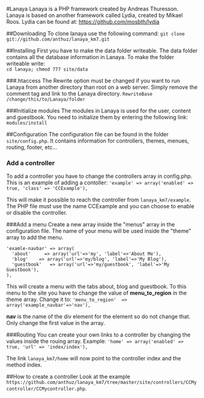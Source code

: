 #Lanaya
Lanaya is a PHP framework created by Andreas Thuresson. Lanaya is based on another framework called Lydia, created by Mikael Roos. Lydia can be found at: https://github.com/mosbth/lydia

##Downloading
To clone lanaya use the following command: `git clone git://github.com/anthuz/lanaya_km7.git`

##Installing
First you have to make the data folder writeable. The data folder contains all the database information in Lanaya. To make the folder writeable write:  
`cd lanaya; chmod 777 site/data`
	

###.htaccess
The Rewrite option must be changed if you want to run Lanaya from another directory than root on a web server. Simply remove the comment tag and link to the Lanaya directory.
`RewriteBase /change/this/to/Lanaya/folder`
	

###Initialize modules
The modules in Lanaya is used for the user, content and guestbook. You need to initialize them by entering the following link:
`modules/install`
	
##Configuration
The configuration file can be found in the folder `site/config.php`. It contains information for controllers, themes, menues, routing, footer, etc...

### Add a controller
To add a controller you have to change the controllers array in config.php. This is an example of adding a contoller:
`'example' => array('enabled' => true, 'class' => 'CCExample'),`

This will make it possible to reach the controller from `lanaya_km7/example`. The PHP file must use the name CCExample and you can choose to enable or disable the controller.

###Add a menu
Create a new array inside the "menus" array in the configuration file. The name of your menu will be used inside the "theme" array to add the menu.

	'examle-navbar' => array(
	  'about'     => array('url'=>'my', 'label'=>'About Me'),
	  'blog'   	=> array('url'=>'my/blog', 'label'=>'My Blog'),
	  'guestbook'	=> array('url'=>'my/guestbook', 'label'=>'My Guestbook'),
	),

This will create a menu with the tabs about, blog and guestbook. To this menu to the site you have to change the value of **menu_to_region** in the theme array. Change it to:
`'menu_to_region'  => array('example_navbar'=>'nav'),`

**nav** is the name of the div element for the element so do not change that. Only change the first value in the array.

###Routing
You can create your own links to a controller by changing the values inside the rouing array. Example:
`'home' => array('enabled' => true, 'url' => 'index/index'),`

The link `lanaya_km7/home` will now point to the controller index and the method index.

##How to create a controller
Look at the example `https://github.com/anthuz/lanaya_km7/tree/master/site/controllers/CCMycontroller/CCMycontroller.php`.